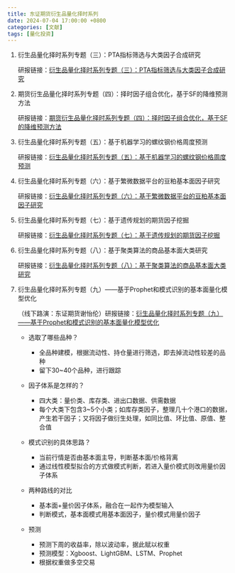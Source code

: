 ```yaml
---
title: 东证期货衍生品量化择时系列
date: 2024-07-04 17:00:00 +0800 
categories: [文献] 
tags: [量化投资]  
---
```


1. 衍生品量化择时系列专题（三）：PTA指标筛选与大类因子合成研究

    研报链接：[衍生品量化择时系列专题（三）：PTA指标筛选与大类因子合成研究](/article/research-report/东证期货衍生品量化择时系列/20191202-上海东证期货-上海东证期货衍生品量化择时系列专题之三：PTA指标筛选与大类因子合成研究（2019-12-02）.pdf)

2. 期货衍生品量化择时系列专题（四）：择时因子组合优化，基于SF的降维预测方法

    研报链接：[期货衍生品量化择时系列专题（四）：择时因子组合优化，基于SF的降维预测方法](/article/research-report/东证期货衍生品量化择时系列/20191202-上海东证期货-上海东证期货衍生品量化择时系列专题（四）：择时因子组合优化，基于SF的降维预测方法（2019-12-02）.pdf)

3. 衍生品量化择时系列专题（五）：基于机器学习的螺纹钢价格周度预测

    研报链接：[衍生品量化择时系列专题（五）：基于机器学习的螺纹钢价格周度预测](/article/research-report/东证期货衍生品量化择时系列/20211125-上海东证期货-上海东证期货衍生品量化择时系列专题（五）：基于机器学习的螺纹钢价格周度预测（2021-11-25）.pdf)

4. 衍生品量化择时系列专题（六）：基于繁微数据平台的豆粕基本面因子研究

    研报链接：[衍生品量化择时系列专题（六）：基于繁微数据平台的豆粕基本面因子研究](/article/research-report/东证期货衍生品量化择时系列/20220223-上海东证期货-上海东证期货衍生品量化择时系列专题（六）：基于繁微数据平台的豆粕基本面因子研究（2022-02-23）.pdf)

5. 衍生品量化择时系列专题（七）：基于遗传规划的期货因子挖掘

    研报链接：[衍生品量化择时系列专题（七）：基于遗传规划的期货因子挖掘](/article/research-report/东证期货衍生品量化择时系列/20220506-上海东证期货-上海东证期货衍生品量化择时系列专题（七）：基于遗传规划的期货因子挖掘（2022-05-06）.pdf)

6. 衍生品量化择时系列专题（八）：基于聚类算法的商品基本面大类研究

    研报链接：[衍生品量化择时系列专题（八）：基于聚类算法的商品基本面大类研究](/article/research-report/东证期货衍生品量化择时系列/rBoJAmMVkciACnxcAIHuCiUJep0675.pdf)    

7. 衍生品量化择时系列专题（九）——基于Prophet和模式识别的基本面量化模型优化

    （线下路演：东证期货谢怡伦）研报链接：[衍生品量化择时系列专题（九）——基于Prophet和模式识别的基本面量化模型优化](/article/research-report/东证期货衍生品量化择时系列/20240328-上海东证期货-衍生品量化择时系列专题（九）：基于Prophet和模式识别的基本面量化模型优化.pdf)

    - 选取了哪些品种？
        - 全品种建模，根据流动性、持仓量进行筛选，即去掉流动性较差的品种
        - 留下30~40个品种，进行跟踪

    - 因子体系是怎样的？
        - 四大类：量价类、库存类、进出口数据、供需数据
        - 每个大类下包含3~5个小类；如库存类因子，整理几十个港口的数据，产生若干因子；又将因子做衍生处理，如同比值、环比值、原值、整合值

    - 模式识别的具体思路？
        - 当前行情是否由基本面主导，判断基本面/价格背离
        - 通过线性模型拟合的方式做模式判断，若进入量价模式则改用量价因子体系

    - 两种路线的对比
        - 基本面+量价因子体系，融合在一起作为模型输入
        - 判断模式，基本面模式用基本面因子，量价模式用量价因子

    - 预测
        - 预测下周的收益率，除以波动率，据此赋以权重
        - 预测模型：Xgboost、LightGBM、LSTM、Prophet
        - 根据权重做多空交易